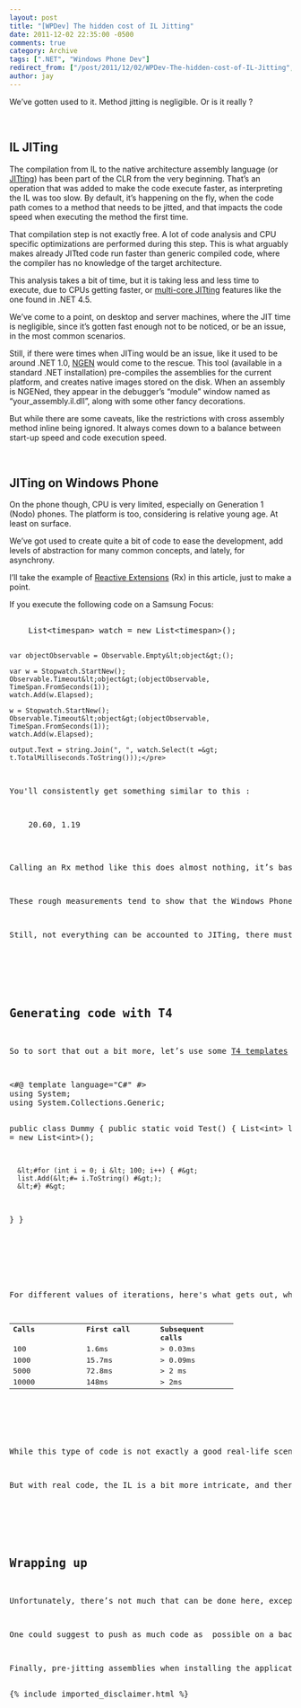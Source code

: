 ```yaml
---
layout: post
title: "[WPDev] The hidden cost of IL Jitting"
date: 2011-12-02 22:35:00 -0500
comments: true
category: Archive
tags: [".NET", "Windows Phone Dev"]
redirect_from: ["/post/2011/12/02/WPDev-The-hidden-cost-of-IL-Jitting", "/post/2011/12/02/wpdev-the-hidden-cost-of-il-jitting"]
author: jay
---
```

<!-- more -->
<p>We&rsquo;ve gotten used to it. Method jitting is negligible. Or is it really ?</p>
<p>&nbsp;</p>
<h2>IL JITing</h2>
<p>The compilation from IL to the native architecture assembly language (or <a href="http://msdn.microsoft.com/en-us/library/ht8ecch6(v=vs.90).aspx" target="_blank">JITting</a>) has been part of the CLR from the very beginning. That&rsquo;s an operation that was added to make the code execute faster, as interpreting the IL was too slow. By default, it&rsquo;s happening on the fly, when the code path comes to a method that needs to be jitted, and that impacts the code speed when executing the method the first time.</p>
<p>That compilation step is not exactly free. A lot of code analysis and CPU specific optimizations are performed during this step. This is what arguably makes already JITted code run faster than generic compiled code, where the compiler has no knowledge of the target architecture.</p>
<p>This analysis takes a bit of time, but it is taking less and less time to execute, due to CPUs getting faster, or <a href="http://www.asp.net/vnext/overview/getting-started-with-the-next-version-of-aspnet/what's-new-in-aspnet-45-and-visual-web-developer-11-developer-preview#_Toc_perf_4" target="_blank">multi-core JITting</a> features like the one found in .NET 4.5.</p>
<p>We&rsquo;ve come to a point, on desktop and server machines, where the JIT time is negligible, since it&rsquo;s gotten fast enough not to be noticed, or be an issue, in the most common scenarios.</p>
<p>Still, if there were times when JITing would be an issue, like it used to be around .NET 1.0, <a href="http://msdn.microsoft.com/en-us/library/ht8ecch6(v=vs.90).aspx" target="_blank">NGEN</a> would come to the rescue. This tool (available in a standard .NET installation) pre-compiles the assemblies for the current platform, and creates native images stored on the disk. When an assembly is NGENed, they appear in the debugger&rsquo;s &ldquo;module&rdquo; window named as &ldquo;your_assembly.il.dll&rdquo;, along with some other fancy decorations.</p>
<p>But while there are some caveats, like the restrictions with cross assembly method inline being ignored. It always comes down to a balance between start-up speed and code execution speed.</p>
<p>&nbsp;</p>
<h2>JITing on Windows Phone</h2>
<p>On the phone though, CPU is very limited, especially on Generation 1 (Nodo) phones. The platform is too, considering is relative young age. At least on surface.</p>
<p>We&rsquo;ve got used to create quite a bit of code to ease the development, add levels of abstraction for many common concepts, and lately, for asynchrony.</p>
<p>I&rsquo;ll take the example of <a href="http://msdn.microsoft.com/en-us/data/gg577609" target="_blank">Reactive Extensions</a> (Rx) in this article, just to make a point.</p>
<p>If you execute the following code on a Samsung Focus:</p>
<pre class="brush: c-sharp">    
    List&lt;timespan&gt; watch = new List&lt;timespan&gt;();

    var objectObservable = Observable.Empty&lt;object&gt;();

    var w = Stopwatch.StartNew();
    Observable.Timeout&lt;object&gt;(objectObservable, TimeSpan.FromSeconds(1));
    watch.Add(w.Elapsed);

    w = Stopwatch.StartNew();
    Observable.Timeout&lt;object&gt;(objectObservable, TimeSpan.FromSeconds(1));
    watch.Add(w.Elapsed);

    output.Text = string.Join(", ", watch.Select(t =&gt; t.TotalMilliseconds.ToString()));</pre>
<p>You'll consistently get something similar to this :</p>
<pre>    20.60, 1.19</pre>
<p><br />Calling an Rx method like this does almost nothing, it&rsquo;s basicallt just setup. But 20ms is a long time ! Particularly when done on the UI thread, or any other thread for that matter.</p>
<p>These rough measurements tend to show that the Windows Phone platform (as of Mango at least) is not performing any NGEN like pre-jitting, leaving the app the burden of jitting code on the fly.</p>
<p>Still, not everything can be accounted to JITing, there must be type metadata loading, type constructors that are called.</p>
<p>&nbsp;</p>
<h2>Generating code with T4</h2>
<p>So to sort that out a bit more, let&rsquo;s use some <a href="http://msdn.microsoft.com/en-us/library/bb126445.aspx" target="_blank">T4 templates</a> to generate code and isolate the JIT a bit more :</p>
<pre class="brush: c-sharp">&lt;#@ template language="C#" #&gt;
using System;
using System.Collections.Generic;

public class Dummy
{
   public static void Test()
   {
      List&lt;int&gt; list = new List&lt;int&gt;();

      &lt;#for (int i = 0; i &lt; 100; i++) { #&gt;
	  list.Add(&lt;#= i.ToString() #&gt;);
      &lt;#} #&gt;
   }
}</pre>
<p>&nbsp;</p>
<p>For different values of iterations, here's what gets out, when timing the call to the method :</p>
<table style="width: 400px;" border="0" cellspacing="0" cellpadding="2">
<tbody>
<tr>
<td valign="top" width="133"><strong>Calls</strong></td>
<td valign="top" width="133"><strong>First call</strong></td>
<td valign="top" width="133"><strong>Subsequent calls</strong></td>
</tr>
<tr>
<td valign="top" width="133">100</td>
<td valign="top" width="133">1.6ms</td>
<td valign="top" width="133">&gt; 0.03ms</td>
</tr>
<tr>
<td valign="top" width="133">1000</td>
<td valign="top" width="133">15.7ms</td>
<td valign="top" width="133">&gt; 0.09ms</td>
</tr>
<tr>
<td valign="top" width="133">5000</td>
<td valign="top" width="133">72.8ms</td>
<td valign="top" width="133">&gt; 2 ms</td>
</tr>
<tr>
<td valign="top" width="133">10000</td>
<td valign="top" width="133">148ms</td>
<td valign="top" width="133">&gt; 2ms</td>
</tr>
</tbody>
</table>
<p>&nbsp;</p>
<p>While this type of code is not exactly a good real-life scenario, this shows a bit the cost the IL jitting step. These are <strong>very</strong> simple method calls, no branching instructions, no virtual calls, &hellip; in short, nothing complex.</p>
<p>But with real code, the IL is a bit more intricate, and there&rsquo;s got to be more logic involved in the JIT when generating the native code.</p>
<p>&nbsp;</p>
<h2>Wrapping up</h2>
<p>Unfortunately, there&rsquo;s not much that can be done here, except by reducing the amount of actual lines of IL that are generated. But that can be a though job, particularly when customers are expecting a lot from applications.</p>
<p>One could suggest to push as much code as&nbsp; possible on a background thread, even code that seemingly does nothing particularly expensive. But that cannot always be performed on an other thread, particularly if that code depends on UI elements.</p>
<p>Finally, pre-jitting assemblies when installing the applications could be an interesting optimization for the Windows Phone platform, and I&rsquo;m wondering why this has not made its way to the platform yet&hellip;</p>
{% include imported_disclaimer.html %}
